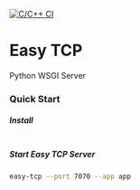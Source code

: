 [![C/C++ CI](https://github.com/joegasewicz/easy-tcp/actions/workflows/c-cpp.yml/badge.svg)](https://github.com/joegasewicz/easy-tcp/actions/workflows/c-cpp.yml)

# Easy TCP
Python WSGI Server

### Quick Start


##### Install
```bash

```

##### Start Easy TCP Server
```bash
easy-tcp --port 7070 --app app
```
